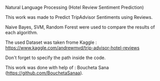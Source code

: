 Natural Language Processing (Hotel Review Sentiment Prediction)

This work was made to Predict TripAdvisor Sentiments using Reviews.

Naive Bayes, SVM, Random Forest were used to compare the results of each algorithm.

The used Dataset was taken frome Kaggle : https://www.kaggle.com/andrewmvd/trip-advisor-hotel-reviews

Don't forget to specify the path inside the code.

This work was done with help of : Boucheta Sana (https://github.com/BouchetaSanaa).
